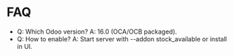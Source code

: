 # FAQ

- Q: Which Odoo version? A: 16.0 (OCA/OCB packaged).
- Q: How to enable? A: Start server with --addon stock_available or install in UI.
